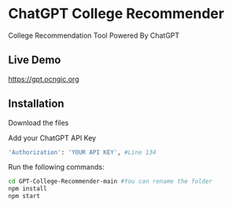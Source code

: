 # ChatGPT College Recommender

College Recommendation Tool Powered By ChatGPT

## Live Demo

https://gpt.ocngic.org

## Installation

Download the files

Add your ChatGPT API Key
```bash
'Authorization': 'YOUR API KEY', #Line 134
```  
Run the following commands:

```bash
cd GPT-College-Recommender-main #You can rename the folder
npm install
npm start
```
